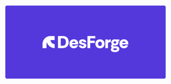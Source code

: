 <p align="center">
    <a href="https://desforge.dev">
        <img src="https://github.com/DesForgeHub/.github/raw/main/profile/DesForge_GitHub_Banner.png" alt="DesForge GitHub Banner">
    </a>
</p>